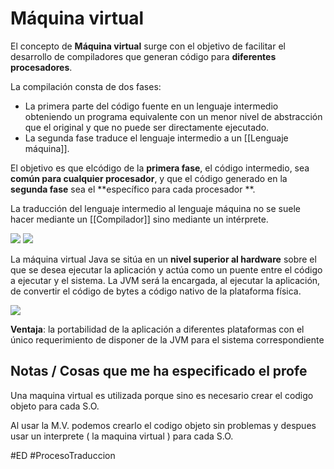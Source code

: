 # Máquina virtual
El concepto de **Máquina virtual** surge con el objetivo de facilitar el desarrollo de compiladores que generan código para **diferentes procesadores**.

La compilación consta de dos fases:
- La primera parte del código fuente en un lenguaje intermedio obteniendo un programa equivalente con un menor nivel de abstracción que el original y que no puede ser directamente ejecutado.
- La segunda fase traduce el lenguaje intermedio a un [[Lenguaje máquina]].

El objetivo es que elcódigo de la  **primera fase**, el código intermedio, sea **común para cualquier procesador**, y que el código generado en la  **segunda fase** sea el  **específico para cada procesador **.

La traducción del lenguaje intermedio al lenguaje máquina no se suele hacer mediante un [[Compilador]] sino mediante un intérprete.

![](https://i.imgur.com/wlgBHZq.png)
![](https://i.imgur.com/3XO7gha.png)

La máquina virtual Java se sitúa en un **nivel superior al hardware** sobre el que se desea ejecutar la aplicación y actúa como un puente entre el código a ejecutar y el sistema. La JVM será la encargada, al ejecutar la aplicación, de convertir el código de bytes a código nativo de la plataforma física.

![](https://i.imgur.com/Cy28Xdg.png)

**Ventaja**: la portabilidad de la aplicación a diferentes plataformas con el único requerimiento de disponer de la JVM para el sistema correspondiente


## Notas / Cosas que me ha especificado el profe
Una maquina virtual es utilizada porque sino es necesario crear el codigo objeto para cada S.O.

Al usar la M.V. podemos crearlo el codigo objeto sin problemas y despues usar un interprete ( la maquina virtual ) para cada S.O.

#ED #ProcesoTraduccion 